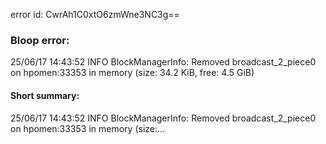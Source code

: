 error id: CwrAh1C0xtO6zmWne3NC3g==
### Bloop error:

25/06/17 14:43:52 INFO BlockManagerInfo: Removed broadcast_2_piece0 on hpomen:33353 in memory (size: 34.2 KiB, free: 4.5 GiB)
#### Short summary: 

25/06/17 14:43:52 INFO BlockManagerInfo: Removed broadcast_2_piece0 on hpomen:33353 in memory (size:...